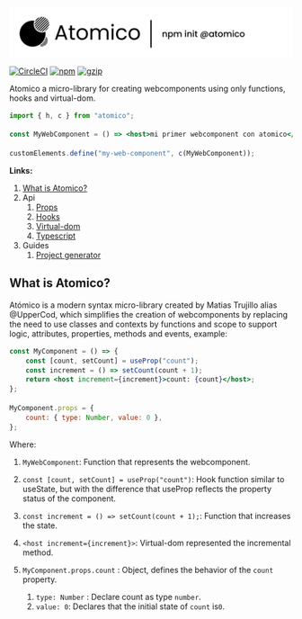 ![Atomico](./docs/brand/logo-header.svg)

[![CircleCI](https://circleci.com/gh/atomicojs/atomico.svg?style=svg)](https://circleci.com/gh/atomicojs/atomico)
[![npm](https://badgen.net/npm/v/atomico)](http://npmjs.com/atomico)
[![gzip](https://badgen.net/bundlephobia/minzip/atomico)](https://bundlephobia.com/result?p=atomico)

Atomico a micro-library for creating webcomponents using only functions, hooks and virtual-dom.

```jsx
import { h, c } from "atomico";

const MyWebComponent = () => <host>mi primer webcomponent con atomico</host>;

customElements.define("my-web-component", c(MyWebComponent));
```

**Links:**

1. [What is Atomico?](#what-is-atomico?)
2. Api
    1. [Props](./docs/en/props.md)
    2. [Hooks](./docs/en/hooks.md)
    3. [Virtual-dom](./docs/en/hooks.md)
    4. [Typescript](./docs/en/typescript.md)
3. Guides
    1. [Project generator](./docs/en/scaffolding.md)

## What is Atomico?

Atómico is a modern syntax micro-library created by Matias Trujillo alias @UpperCod, which simplifies the creation of webcomponents by replacing the need to use classes and contexts by functions and scope to support logic, attributes, properties, methods and events, example:

```jsx
const MyComponent = () => {
    const [count, setCount] = useProp("count");
    const increment = () => setCount(count + 1);
    return <host increment={increment}>count: {count}</host>;
};

MyComponent.props = {
    count: { type: Number, value: 0 },
};
```

Where:

1. `MyWebComponent`: Function that represents the webcomponent.

2. `const [count, setCount] = useProp("count")`: Hook function similar to useState, but with the difference that useProp reflects the property status of the component.

3. `const increment = () => setCount(count + 1);`: Function that increases the state.

4. `<host increment={increment}>`: Virtual-dom represented the incremental method.

5. `MyComponent.props.count` : Object, defines the behavior of the `count` property.

    1. `type: Number` : Declare count as type `number`.
    2. `value: 0`: Declares that the initial state of `count` is`0`.
